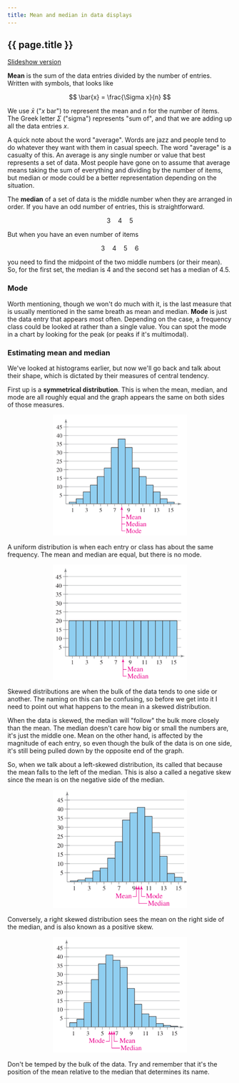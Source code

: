 ```yaml
---
title: Mean and median in data displays
---
```


## {{ page.title }}

[Slideshow version](https://1drv.ms/p/c/c4097c61e06a2b97/EVlpcKHPntZIkfTwIMkDOQsBGOOI2LHpbwv1MVYBvRGRcA?e=LY1iCR)

**Mean** is the sum of the data entries divided by the number of
entries. Written with symbols, that looks like

$$ \bar{x} = \frac{\Sigma x}{n} $$

We use $\bar{x}$ ("_x_ bar") to represent the mean and $n$ for the number of items. The Greek letter $\Sigma$ ("sigma") represents "sum of", and that we are adding up all the data entries $x$.

A quick note about the word "average". Words are jazz and people tend to do whatever they want with them in casual speech. The word "average" is a casualty of this. An average is any single number or value that best represents a set of data. Most people have gone on to assume that average means taking the sum of everything and dividing by the number of items, but median or mode could be a better representation depending on the situation.

The **median** of a set of data is the middle number when they are arranged in order. If you have an odd number of entries, this is straightforward.

$$ 3 \quad 4 \quad 5 $$

But when you have an even number of items

$$ 3 \quad 4 \quad 5 \quad 6$$

you need to find the midpoint of the two middle numbers (or their mean). So, for the first set, the median is 4 and the second set has a median of 4.5.

### Mode

Worth mentioning, though we won't do much with it, is the last measure that is usually mentioned in the same breath as mean and median. **Mode** is just the data entry that appears most often. Depending on the case, a frequency class could be looked at rather than a single value. You can spot the mode in a chart by looking for the peak (or peaks if it's multimodal).

### Estimating mean and median

We've looked at histograms earlier, but now we'll go back and talk about their shape, which is dictated by their measures of central tendency.

First up is a **symmetrical distribution**. This is when the mean, median, and mode are all roughly equal and the graph appears the same on both sides of those measures.

<center><img src="../img/1.2.1-symmetric.png" width="300" alt="Symmetric distribution"></center>

A uniform distribution is when each entry or class has about the same frequency. The mean and median are equal, but there is no mode.

<center><img src="../img/1.2.1-uniform.png" width="300" alt="Uniform distribution"></center>

Skewed distributions are when the bulk of the data tends to one side or another. The naming on this can be confusing, so before we get into it I need to point out what happens to the mean in a skewed distribution.

When the data is skewed, the median will "follow" the bulk more closely than the mean. The median doesn't care how big or small the numbers are, it's just the middle one. Mean on the other hand, is affected by the magnitude of each entry, so even though the bulk of the data is on one side, it's still being pulled down by the opposite end of the graph.

So, when we talk about a left-skewed distribution, its called that because the mean falls to the left of the median. This is also a called a negative skew since the mean is on the negative side of the median.

<center><img src="../img/1.2.1-skew-left.png" width="300" alt="Left skewed distribution"></center>

Conversely, a right skewed distribution sees the mean on the right side of the median, and is also known as a positive skew.

<center><img src="../img/1.2.1-skew-right.png" width="300" alt="Right skewed chart"></center>

Don't be temped by the bulk of the data. Try and remember that it's the position of the mean relative to the median that determines its name.
